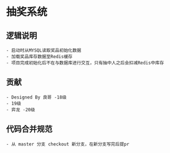 # 抽奖系统

## 逻辑说明
    - 启动时从MYSQL读取奖品初始化数据
    - 加载奖品库存数据至Redis缓存
    - 项目完成初始化后不在与数据库进行交互，只有抽中人之后会扣减Redis中库存

## 贡献
    - Designed By 良哥 -18级
    - 19级
    - 弈龙 -20级

## 代码合并规范
    - 从 master 分支 checkout 新分支，在新分支写完后提pr